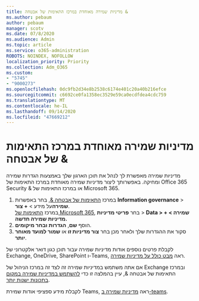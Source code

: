 ```yaml
---
title: מדיניות שמירה מאוחדת במרכז התאימות של אבטחה &
ms.author: pebaum
author: pebaum
manager: scotv
ms.date: 07/8/2020
ms.audience: Admin
ms.topic: article
ms.service: o365-administration
ROBOTS: NOINDEX, NOFOLLOW
localization_priority: Priority
ms.collection: Adm_O365
ms.custom:
- "5745"
- "9000273"
ms.openlocfilehash: 0dc9fb2d34e8b2538c6174e401c20a40b216efce
ms.sourcegitcommit: c6692ce0fa1358ec3529e59ca0ecdfdea4cdc759
ms.translationtype: MT
ms.contentlocale: he-IL
ms.lasthandoff: 09/14/2020
ms.locfileid: "47669212"
---
```

# <a name="unified-retention-policies-in-the-security--compliance-center"></a>מדיניות שמירה מאוחדת במרכז התאימות של אבטחה &

מדיניות שמירה מאפשרת לך לנהל את תוכן הארגון שלך באמצעות הגדרות שמירה ומחיקה. באפשרותך ליצור מדיניות שמירה מאוחדת במרכז התאימות של Office 365 Security & או במרכז התאימות של Microsoft 365. 

1. במרכז [התאימות של אבטחה &](https://go.microsoft.com/fwlink/p/?linkid=2077143), בחר באפשרות **Information governance**  >  **שמירה**על מידע  >  **+ צור**. <br/>
    במרכז [התאימות של Microsoft 365](https://go.microsoft.com/fwlink/p/?linkid=2077149), בחר **פריטי מדיניות**  >  **Data > שמירה > + מדיניות שמירה חדשה.**
2. הוסף **שם**, **הגדרות** **ובחר מיקומים**.
3. סקור את ההגדרות שלך ולאחר מכן בחר **צור מדיניות זו** או **שמור למועד מאוחר יותר**.  
      
לקבלת פרטים נוספים אודות מדיניות שמירה עבור תוכן כגון דואר אלקטרוני של Exchange, OneDrive, SharePoint ו-Teams, ראה [מבט כולל על מדיניות שמירה](https://go.microsoft.com/fwlink/?linkid=2127785).  
    
אם אתה משתמש במדיניות שמירה זה לצד זה במרכז הניהול של Exchange ובמרכז התאימות של אבטחה &, עיין בהמלצה זו כדי [להשתמש במדיניות שמירה במקום בתכונות ישנות יותר](https://docs.microsoft.com/microsoft-365/compliance/retention-policies?view=o365-worldwide#use-a-retention-policy-instead-of-older-features).  
    
לקבלת מידע ספציפי אודות שמירת Teams, ראה [מדיניות שמירה ב-teams](https://docs.microsoft.com/microsoftteams/retention-policies).